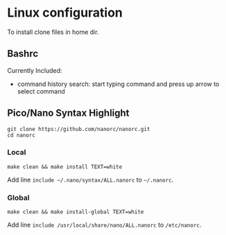 # Linux configuration

To install clone files in home dir.

## Bashrc

Currently Included:

* command history search: start typing command and press up arrow to select command


## Pico/Nano Syntax Highlight


    git clone https://github.com/nanorc/nanorc.git
    cd nanorc

### Local

    make clean && make install TEXT=white

Add line `include ~/.nano/syntax/ALL.nanorc` to `~/.nanorc`.

### Global

    make clean && make install-global TEXT=white

Add line `include /usr/local/share/nano/ALL.nanorc` to `/etc/nanorc`.

